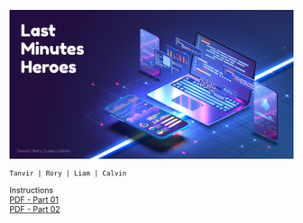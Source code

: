 
![Team!](./.ignore/LMH.png)
```md
Tanvir | Rory | Liam | Calvin
```

Instructions 
<br>
[PDF - Part 01](./.ignore/COS10026-Project-Part-1-Description.pdf)
<br>
[PDF - Part 02](./.ignore/COS10026%20Project%20Part2%20Description.pdf)

